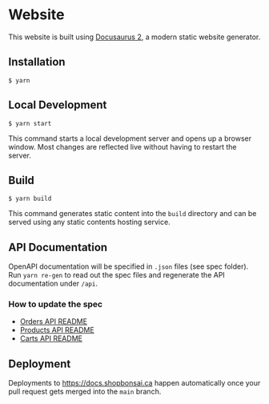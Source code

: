 # Website

This website is built using [Docusaurus 2](https://docusaurus.io/), a modern static website generator.

## Installation

```
$ yarn
```

## Local Development

```
$ yarn start
```

This command starts a local development server and opens up a browser window. Most changes are reflected live without having to restart the server.

## Build

```
$ yarn build
```

This command generates static content into the `build` directory and can be served using any static contents hosting service.

## API Documentation

OpenAPI documentation will be specified in `.json` files (see spec folder). Run `yarn re-gen` to read out the spec files and regenerate the API documentation under `/api`.

### How to update the spec
- [Orders API README](https://github.com/ShopBonsai/bonsai/tree/master/services/orders/api#readme)
- [Products API README](https://github.com/ShopBonsai/bonsai/blob/master/services/products/api/README.md)
- [Carts API README](https://github.com/ShopBonsai/bonsai/blob/master/services/carts/README.md)

## Deployment

Deployments to https://docs.shopbonsai.ca happen automatically once your pull request gets merged into the `main` branch.

